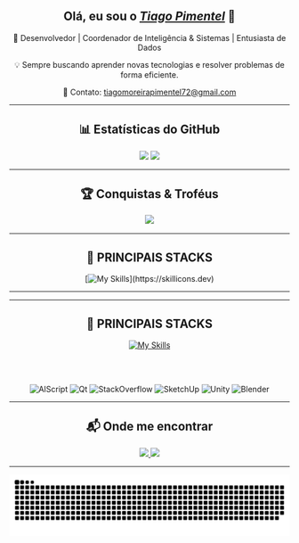 <div align="center">

  <h2>Olá, eu sou o <a href="https://www.linkedin.com/in/tiago-moreira-pimentel-aa3679172"><i>Tiago Pimentel</i></a> 👋</h2>
  <p>🚀 Desenvolvedor | Coordenador de Inteligência & Sistemas | Entusiasta de Dados</p>
  <p>💡 Sempre buscando aprender novas tecnologias e resolver problemas de forma eficiente.</p>
  <p>📧 Contato: <a href="mailto:tiagomoreirapimentel72@gmail.com">tiagomoreirapimentel72@gmail.com</a></p>

</div>

---

<div align="center">

## 📊 Estatísticas do GitHub
<div align="center">
  <img height="180em" src="https://github-readme-stats.vercel.app/api?username=TiagoMoreiraPimentel&show_icons=true&theme=dark&count_private=true"/>
  <img height="180em" src="https://github-readme-stats.vercel.app/api/top-langs/?username=TiagoMoreiraPimentel&layout=compact&theme=dark"/>
</div>

</div>

---

<div align="center">

## 🏆 Conquistas & Troféus

<img src="https://github-profile-trophy.vercel.app/?username=tiagopimentel&theme=onedark&row=1&column=6&margin-w=15&margin-h=15" />

</div>

---

<div align="center">

## 🚀 PRINCIPAIS STACKS
[![My Skills](https://skillicons.dev/icons?i=js,html,css,c,cs,cpp,php,java,r,aiscript,androidstudio,blender,discord,github,git,gmail,windows,linux,notion,py,qt,stackoverflow,sketchup,unity,vercel,vscode,pycharm,sqlite,postgres,)](https://skillicons.dev)

</div>

---

---

<div align="center">

## 🚀 PRINCIPAIS STACKS

<!-- Habilidades com suporte do skillicons.dev -->
[![My Skills](https://skillicons.dev/icons?i=js,html,css,c,cs,cpp,php,java,r,androidstudio,discord,github,git,gmail,windows,linux,notion,py,vercel,vscode,pycharm,sqlite,postgres)](https://skillicons.dev)

<!-- Habilidades personalizadas sem suporte direto no skillicons.dev -->
<br /><br />

<!-- AIScript, Qt, StackOverflow, SketchUp, Unity, Blender -->
<img height="30" src="https://upload.wikimedia.org/wikipedia/commons/f/f0/Artificial_Intelligence_logo.svg" alt="AIScript" title="AIScript" />
<img height="30" src="https://upload.wikimedia.org/wikipedia/commons/e/e6/Qt_logo_2016.svg" alt="Qt" title="Qt" />
<img height="30" src="https://cdn.simpleicons.org/stackoverflow/FE7A16" alt="StackOverflow" title="StackOverflow" />
<img height="30" src="https://cdn.simpleicons.org/sketchup/005F9E" alt="SketchUp" title="SketchUp" />
<img height="30" src="https://cdn.simpleicons.org/unity/FFFFFF" alt="Unity" title="Unity" />
<img height="30" src="https://cdn.simpleicons.org/blender/F5792A" alt="Blender" title="Blender" />

</div>

---


<div align="center">

## 📬 Onde me encontrar
<div align="center">
  <a href="mailto:tiagomoreirapimentel72@gmail.com">
    <img src="https://img.shields.io/badge/-Gmail-D14836?style=for-the-badge&logo=gmail&logoColor=white">
  </a>
  <a href="https://www.linkedin.com/in/tiago-moreira-pimentel-aa3679172/" target="_blank">
    <img src="https://img.shields.io/badge/-LinkedIn-%230077B5?style=for-the-badge&logo=linkedin&logoColor=white">
  </a>
</div>

</div>

---

<div align="center">

  ![Snake animation](https://github.com/Platane/snk/raw/output/github-contribution-grid-snake.svg)

</div>
